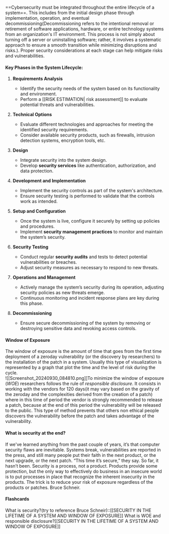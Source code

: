 ==Cybersecurity must be integrated throughout the entire lifecycle of a system==. This includes from the initial design phase through implementation, operation, and eventual decommissioning(Decommissioning refers to the intentional removal or retirement of software applications, hardware, or entire technology systems from an organization's IT environment. This process is not simply about turning off a server or uninstalling software; rather, it involves a systematic approach to ensure a smooth transition while minimizing disruptions and risks.). Proper security considerations at each stage can help mitigate risks and vulnerabilities.
#### Key Phases in the System Lifecycle:

1. **Requirements Analysis**
    
    - Identify the security needs of the system based on its functionality and environment.
    - Perform a [[RISK ESTIMATION| risk assessment]] to evaluate potential threats and vulnerabilities.
2. **Technical Options**
    
    - Evaluate different technologies and approaches for meeting the identified security requirements.
    - Consider available security products, such as firewalls, intrusion detection systems, encryption tools, etc.
3. **Design**
    
    - Integrate security into the system design.
    - Develop **security services** like authentication, authorization, and data protection.
4. **Development and Implementation**
    
    - Implement the security controls as part of the system's architecture.
    - Ensure security testing is performed to validate that the controls work as intended.
5. **Setup and Configuration**
    
    - Once the system is live, configure it securely by setting up policies and procedures.
    - Implement **security management practices** to monitor and maintain the system’s security.
6. **Security Testing**
    
    - Conduct regular **security audits** and tests to detect potential vulnerabilities or breaches.
    - Adjust security measures as necessary to respond to new threats.
7. **Operations and Management**
    
    - Actively manage the system’s security during its operation, adjusting security policies as new threats emerge.
    - Continuous monitoring and incident response plans are key during this phase.
8. **Decommissioning**
    
    - Ensure secure decommissioning of the system by removing or destroying sensitive data and revoking access controls.

#### Window of Exposure
The window of exposure is the amount of time that goes from the first time deployment of a zeroday vulnerability (or the discovery by researchers) to the installation of the patch in a system. Usually this type of visualization is represented by a graph that plot the time and the level of risk during the cycle.   
![[Screenshot_20240930_084810.png]]To minimize the window of exposure (*WOE*) researchers follows the rule of *responsible disclosure*. It consists in working with the vendors for 120 days(it may vary based on the gravity of the zeroday and the complexities derived from the creation of a patch) where in this time of period the vendor is strongly recommended to release a patch, because at the end of this period the vulnerability will be released to the public. 
This type of method prevents that others non ethical people discovers the vulnerability before the patch and takes advantage of the vulnerability.

#### What is security at the end?

If we've learned anything from the past couple of years, it’s that computer security flaws
are inevitable. Systems break, vulnerabilities are reported in the press, and still many
people put their faith in the next product, or the next upgrade, or the next patch. “This
time it’s secure,” they say. So far, it hasn’t been.
Security is a process, not a product. Products provide some protection, but the only way
to effectively do business in an insecure world is to put processes in place that recognize
the inherent insecurity in the products. The trick is to reduce your risk of exposure
regardless of the products or patches.
Bruce Schneir.



#### Flashcards
What is security?(try to reference Bruce Schneir)::[[SECURITY IN THE LIFETIME OF A SYSTEM AND WINDOW OF EXPOSURE]]
What is WOE and responsible disclosure?[[SECURITY IN THE LIFETIME OF A SYSTEM AND WINDOW OF EXPOSURE]]

